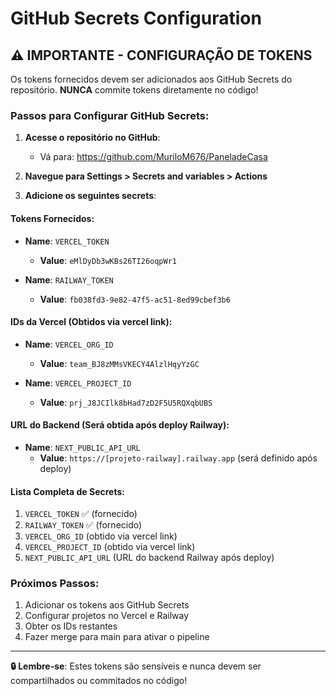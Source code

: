 # GitHub Secrets Configuration

## ⚠️ IMPORTANTE - CONFIGURAÇÃO DE TOKENS

Os tokens fornecidos devem ser adicionados aos GitHub Secrets do repositório. **NUNCA** commite tokens diretamente no código!

### Passos para Configurar GitHub Secrets:

1. **Acesse o repositório no GitHub**:
   - Vá para: https://github.com/MuriloM676/PaneladeCasa

2. **Navegue para Settings > Secrets and variables > Actions**

3. **Adicione os seguintes secrets**:

#### Tokens Fornecidos:
- **Name**: `VERCEL_TOKEN`
  - **Value**: `eMlDyDb3wKBs26TI26oqpWr1`

- **Name**: `RAILWAY_TOKEN`
  - **Value**: `fb038fd3-9e82-47f5-ac51-8ed99cbef3b6`

#### IDs da Vercel (Obtidos via vercel link):
- **Name**: `VERCEL_ORG_ID`
  - **Value**: `team_BJ8zMMsVKECY4AlzlHqyYzGC`

- **Name**: `VERCEL_PROJECT_ID`
  - **Value**: `prj_J8JCIlk8bHad7zD2F5U5RQXqbUBS`

#### URL do Backend (Será obtida após deploy Railway):
- **Name**: `NEXT_PUBLIC_API_URL`
  - **Value**: `https://[projeto-railway].railway.app` (será definido após deploy)

#### Lista Completa de Secrets:

1. `VERCEL_TOKEN` ✅ (fornecido)
2. `RAILWAY_TOKEN` ✅ (fornecido)
3. `VERCEL_ORG_ID` (obtido via vercel link)
4. `VERCEL_PROJECT_ID` (obtido via vercel link)
5. `NEXT_PUBLIC_API_URL` (URL do backend Railway após deploy)

### Próximos Passos:

1. Adicionar os tokens aos GitHub Secrets
2. Configurar projetos no Vercel e Railway
3. Obter os IDs restantes
4. Fazer merge para main para ativar o pipeline

---

**🔒 Lembre-se**: Estes tokens são sensíveis e nunca devem ser compartilhados ou commitados no código!
